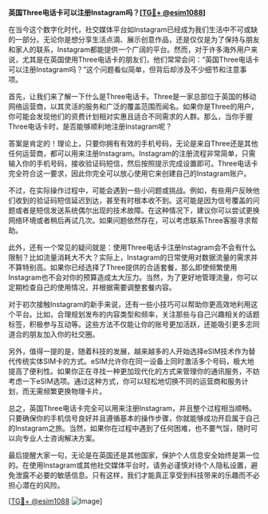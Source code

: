 **英国Three电话卡可以注册Instagram吗？[[TG💪+ @esim1088](https://t.me/s/esim1088)]**

在当今这个数字化时代，社交媒体平台如Instagram已经成为我们生活中不可或缺的一部分。无论你是想分享生活点滴、展示创意作品，还是仅仅是为了保持与朋友和家人的联系，Instagram都能提供一个广阔的平台。然而，对于许多海外用户来说，尤其是在英国使用Three电话卡的朋友们，他们常常会问：“英国Three电话卡可以注册Instagram吗？”这个问题看似简单，但背后却涉及不少细节和注意事项。

首先，让我们来了解一下什么是Three电话卡。Three是一家总部位于英国的移动网络运营商，以其灵活的服务和广泛的覆盖范围而闻名。如果你是Three的用户，你可能会发现他们的资费计划相对实惠且适合不同需求的人群。那么，当你手握Three电话卡时，是否能够顺利地注册Instagram呢？

答案是肯定的！理论上，只要你拥有有效的手机号码，无论是来自Three还是其他任何运营商，都可以用来注册Instagram。Instagram的注册流程非常简单，只需输入你的手机号码，接收验证码短信，然后按照提示完成设置即可。Three电话卡完全符合这一要求，因此你完全可以放心使用它来创建自己的Instagram账户。

不过，在实际操作过程中，可能会遇到一些小问题或挑战。例如，有些用户反映他们收到的验证码短信延迟到达，甚至有时根本收不到。这可能是因为信号覆盖的问题或者是短信发送系统偶尔出现的技术故障。在这种情况下，建议你可以尝试更换网络环境或者稍后再试几次。如果问题依然存在，可以考虑联系Three客服寻求帮助。

此外，还有一个常见的疑问就是：使用Three电话卡注册Instagram会不会有什么限制？比如流量消耗大不大？实际上，Instagram的日常使用对数据流量的需求并不算特别高。如果你已经选择了Three提供的合适套餐，那么即使频繁使用Instagram也不会对你的预算造成太大压力。当然，为了更好地管理流量，你可以定期检查自己的使用情况，并根据需要调整套餐内容。

对于初次接触Instagram的新手来说，还有一些小技巧可以帮助你更高效地利用这个平台。比如，合理规划发布的内容类型和频率，关注那些与自己兴趣相关的话题标签，积极参与互动等。这些方法不仅能让你的账号更加活跃，还能吸引更多志同道合的朋友加入你的社交圈。

另外，值得一提的是，随着科技的发展，越来越多的人开始选择eSIM技术作为替代传统实体SIM卡的方式。eSIM允许你在同一设备上同时激活多个号码，极大地提高了便利性。如果你正在寻找一种更加现代化的方式来管理你的通讯服务，不妨考虑一下eSIM选项。通过这种方式，你可以轻松地切换不同的运营商和服务计划，而无需频繁更换物理卡片。

总之，英国Three电话卡完全可以用来注册Instagram，并且整个过程相当顺畅。只要确保你的手机信号良好并且遵循基本的操作步骤，你就能够成功开启属于自己的Instagram之旅。当然，如果你在过程中遇到了任何困难，也不要气馁，随时可以向专业人士咨询解决方案。

最后提醒大家一句，无论是在英国还是其他国家，保护个人信息安全始终是第一位的。在使用Instagram或其他社交媒体平台时，请务必谨慎对待个人隐私设置，避免泄露不必要的敏感信息。只有这样，我们才能真正享受到科技带来的乐趣而不必担心潜在的风险。

[[TG💪+ @esim1088](https://t.me/s/esim1088) ![Image](https://i.postimg.cc/4NQfJmqS/Snipaste-2025-05-13-00-14-12.png)]